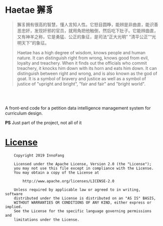 # Haetae 獬豸

> 獬豸拥有很高的智慧，懂人言知人性。它怒目圆睁，能辨是非曲直，能识善恶忠奸，发现奸邪的官员，就用角把他触倒，然后吃下肚子。它能辨曲直，又有神羊之称，它是勇猛、公正的象征，是司法“正大光明” “清平公正”“光明天下”的象征。
>
> Haetae has a high degree of wisdom, knows people and human nature. It can distinguish right from wrong, knows good from evil, loyalty and treachery. When it finds out the officials who commit treachery, it knocks him down with its horn and eats him down. It can distinguish between right and wrong, and is also known as the god of goat. It is a symbol of bravery and justice as well as a symbol of justice of "upright and bright", "fair and fair" and "bright world".

<br />
<br />

A front-end code for a petition data intelligence management system for curriculum design.

**PS** Just part of the project, not all of it

# [License](./LICENSE)

        Copyright 2019 InnoFang

        Licensed under the Apache License, Version 2.0 (the "License");
        you may not use this file except in compliance with the License.
        You may obtain a copy of the License at

            http://www.apache.org/licenses/LICENSE-2.0

        Unless required by applicable law or agreed to in writing, software
        distributed under the License is distributed on an "AS IS" BASIS,
        WITHOUT WARRANTIES OR CONDITIONS OF ANY KIND, either express or implied.
        See the License for the specific language governing permissions and
        limitations under the License.
